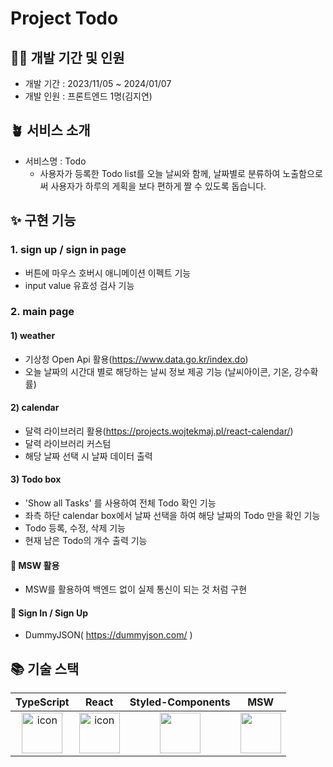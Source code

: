 # Project Todo

## 🧚‍♂️ 개발 기간 및 인원

- 개발 기간 : 2023/11/05 ~ 2024/01/07
- 개발 인원 : 프론트엔드 1명(김지연)

## 🪴 서비스 소개
- 서비스명 : Todo
  - 사용자가 등록한 Todo list를 오늘 날씨와 함께, 날짜별로 분류하여 노출함으로써 사용자가 하루의 게획을 보다 편하게 짤 수 있도록 돕습니다.

## ✨ 구현 기능
### 1. sign up / sign in page
  - 버튼에 마우스 호버시 애니메이션 이펙트 기능
  - input value 유효성 검사 기능

### 2. main page
#### 1) weather
  - 기상청 Open Api 활용(https://www.data.go.kr/index.do)
  - 오늘 날짜의 시간대 별로 해당하는 날씨 정보 제공 기능 (날씨아이콘, 기온, 강수확률)

#### 2) calendar
  - 달력 라이브러리 활용(https://projects.wojtekmaj.pl/react-calendar/)
  - 달력 라이브러리 커스텀
  - 해당 날짜 선택 시 날짜 데이터 출력

#### 3) Todo box
  - 'Show all Tasks' 를 사용하여 전체 Todo 확인 기능
  - 좌측 하단 calendar box에서 날짜 선택을 하여 해당 날짜의 Todo 만을 확인 기능
  - Todo 등록, 수정, 삭제 기능
  - 현재 남은 Todo의 개수 출력 기능

#### 📍 MSW 활용
  - MSW를 활용하여 백엔드 없이 실제 통신이 되는 것 처럼 구현
#### 📍 Sign In / Sign Up
  - DummyJSON( https://dummyjson.com/ )


## 📚 기술 스택
|TypeScript|React|Styled-Components|MSW
|:---:|:---:|:---:|:---:|
| <img src="https://techstack-generator.vercel.app/ts-icon.svg" alt="icon" width="65" height="65" /> | <img src="https://techstack-generator.vercel.app/react-icon.svg" alt="icon" width="65" height="65" /> | <img src="https://www.styled-components.com/atom.png" width="65" height="65" /> | <img src="https://logowik.com/content/uploads/images/msw-mock-service-worker8666.logowik.com.webp" width="65" height="65"/> </div> |
